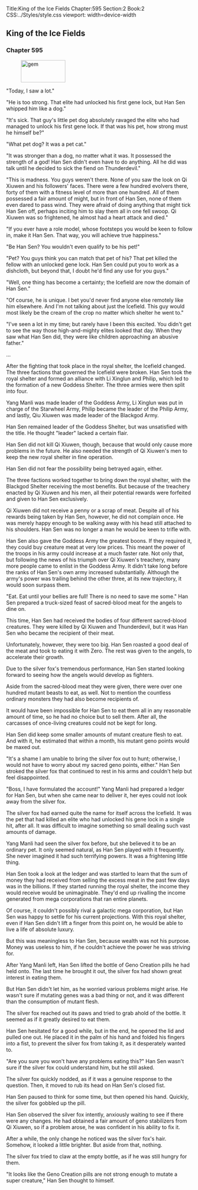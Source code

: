 Title:King of the Ice Fields 
Chapter:595 
Section:2 
Book:2 
CSS:../Styles/style.css 
viewport: width=device-width
  
## King of the Ice Fields
### Chapter 595
  
<figure>
	<img src="../Images/gem.gif" alt="gem" id="gem" width="120" height="60" />
</figure>
  

  
"Today, I saw a lot."

"He is too strong. That elite had unlocked his first gene lock, but Han Sen whipped him like a dog."

"It's sick. That guy's little pet dog absolutely ravaged the elite who had managed to unlock his first gene lock. If that was his pet, how strong must he himself be?"

"What pet dog? It was a pet cat."

"It was stronger than a dog, no matter what it was. It possessed the strength of a god! Han Sen didn't even have to do anything. All he did was talk until he decided to sick the fiend on Thunderdevil."

"This is madness. You guys weren't there. None of you saw the look on Qi Xiuwen and his followers' faces. There were a few hundred evolvers there, forty of them with a fitness level of more than one hundred. All of them possessed a fair amount of might, but in front of Han Sen, none of them even dared to pass wind. They were afraid of doing anything that might tick Han Sen off, perhaps inciting him to slay them all in one fell swoop. Qi Xiuwen was so frightened, he almost had a heart attack and died."

"If you ever have a role model, whose footsteps you would be keen to follow in, make it Han Sen. That way, you will achieve true happiness."

"Be Han Sen? You wouldn't even qualify to be his pet!"

"Pet? You guys think you can match that pet of his? That pet killed the fellow with an unlocked gene lock. Han Sen could put you to work as a dishcloth, but beyond that, I doubt he'd find any use for you guys."

"Well, one thing has become a certainty; the Icefield are now the domain of Han Sen."

"Of course, he is unique. I bet you'd never find anyone else remotely like him elsewhere. And I'm not talking about just the Icefield. This guy would most likely be the cream of the crop no matter which shelter he went to."

"I've seen a lot in my time; but rarely have I been this excited. You didn't get to see the way those high-and-mighty elites looked that day. When they saw what Han Sen did, they were like children approaching an abusive father."

…

After the fighting that took place in the royal shelter, the Icefield changed. The three factions that governed the Icefield were broken. Han Sen took the royal shelter and formed an alliance with Li Xinglun and Philip, which led to the formation of a new Goddess Shelter. The three armies were then split into four.

Yang Manli was made leader of the Goddess Army, Li Xinglun was put in charge of the Starwheel Army, Philip became the leader of the Philip Army, and lastly, Qiu Xiuwen was made leader of the Blackgod Army.

Han Sen remained leader of the Goddess Shelter, but was unsatisfied with the title. He thought "leader" lacked a certain flair.

Han Sen did not kill Qi Xiuwen, though, because that would only cause more problems in the future. He also needed the strength of Qi Xiuwen's men to keep the new royal shelter in fine operation.

Han Sen did not fear the possibility being betrayed again, either.

The three factions worked together to bring down the royal shelter, with the Blackgod Shelter receiving the most benefits. But because of the treachery enacted by Qi Xiuwen and his men, all their potential rewards were forfeited and given to Han Sen exclusively.

Qi Xiuwen did not receive a penny or a scrap of meat. Despite all of his rewards being taken by Han Sen, however, he did not complain once. He was merely happy enough to be walking away with his head still attached to his shoulders. Han Sen was no longer a man he would be keen to trifle with.

Han Sen also gave the Goddess Army the greatest boons. If they required it, they could buy creature meat at very low prices. This meant the power of the troops in his army could increase at a much faster rate. Not only that, but following the news of his triumph over Qi Xiuwen's treachery, many more people came to enlist in the Goddess Army. It didn't take long before the ranks of Han Sen's own army increased substantially. Although the army's power was trailing behind the other three, at its new trajectory, it would soon surpass them.

"Eat. Eat until your bellies are full! There is no need to save me some." Han Sen prepared a truck-sized feast of sacred-blood meat for the angels to dine on.

This time, Han Sen had received the bodies of four different sacred-blood creatures. They were killed by Qi Xiuwen and Thunderdevil, but it was Han Sen who became the recipient of their meat.

Unfortunately, however, they were too big. Han Sen roasted a good deal of the meat and took to eating it with Zero. The rest was given to the angels, to accelerate their growth.

Due to the silver fox's tremendous performance, Han Sen started looking forward to seeing how the angels would develop as fighters.

Aside from the sacred-blood meat they were given, there were over one hundred mutant beasts to eat, as well. Not to mention the countless ordinary monsters they had also become recipients of.

It would have been impossible for Han Sen to eat them all in any reasonable amount of time, so he had no choice but to sell them. After all, the carcasses of once-living creatures could not be kept for long.

Han Sen did keep some smaller amounts of mutant creature flesh to eat. And with it, he estimated that within a month, his mutant geno points would be maxed out.

"It's a shame I am unable to bring the silver fox out to hunt; otherwise, I would not have to worry about my sacred geno points, either." Han Sen stroked the silver fox that continued to rest in his arms and couldn't help but feel disappointed.

"Boss, I have formulated the account!" Yang Manli had prepared a ledger for Han Sen, but when she came near to deliver it, her eyes could not look away from the silver fox.

The silver fox had earned quite the name for itself across the Icefield. It was the pet that had killed an elite who had unlocked his gene lock in a single hit, after all. It was difficult to imagine something so small dealing such vast amounts of damage.

Yang Manli had seen the silver fox before, but she believed it to be an ordinary pet. It only seemed natural, as Han Sen played with it frequently. She never imagined it had such terrifying powers. It was a frightening little thing.

Han Sen took a look at the ledger and was startled to learn that the sum of money they had received from selling the excess meat in the past few days was in the billions. If they started running the royal shelter, the income they would receive would be unimaginable. They'd end up rivalling the income generated from mega corporations that ran entire planets.

Of course, it couldn't possibly rival a galactic mega corporation, but Han Sen was happy to settle for his current projections. With this royal shelter, even if Han Sen didn't lift a finger from this point on, he would be able to live a life of absolute luxury.

But this was meaningless to Han Sen, because wealth was not his purpose. Money was useless to him, if he couldn't achieve the power he was striving for.

After Yang Manli left, Han Sen lifted the bottle of Geno Creation pills he had held onto. The last time he brought it out, the silver fox had shown great interest in eating them.

But Han Sen didn't let him, as he worried various problems might arise. He wasn't sure if mutating genes was a bad thing or not, and it was different than the consumption of mutant flesh.

The silver fox reached out its paws and tried to grab ahold of the bottle. It seemed as if it greatly desired to eat them.

Han Sen hesitated for a good while, but in the end, he opened the lid and pulled one out. He placed it in the palm of his hand and folded his fingers into a fist, to prevent the silver fox from taking it, as it desperately wanted to.

"Are you sure you won't have any problems eating this?" Han Sen wasn't sure if the silver fox could understand him, but he still asked.

The silver fox quickly nodded, as if it was a genuine response to the question. Then, it moved to rub its head on Han Sen's closed fist.

Han Sen paused to think for some time, but then opened his hand. Quickly, the silver fox gobbled up the pill.

Han Sen observed the silver fox intently, anxiously waiting to see if there were any changes. He had obtained a fair amount of geno stabilizers from Qi Xiuwen, so if a problem arose, he was confident in his ability to fix it.

After a while, the only change he noticed was the silver fox's hair. Somehow, it looked a little brighter. But aside from that, nothing.

The silver fox tried to claw at the empty bottle, as if he was still hungry for them.

"It looks like the Geno Creation pills are not strong enough to mutate a super creature," Han Sen thought to himself.